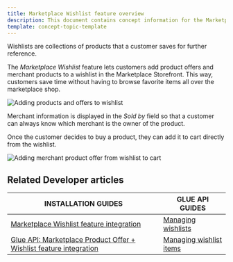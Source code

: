 ```yaml
---
title: Marketplace Wishlist feature overview
description: This document contains concept information for the Marketplace Wishlist feature.
template: concept-topic-template
---
```


Wishlists are collections of products that a customer saves for further reference.

The *Marketplace Wishlist* feature lets customers add product offers and merchant products to a wishlist in the Marketplace Storefront. This way, customers save time without having to browse favorite items all over the marketplace shop.

![Adding products and offers to wishlist](https://spryker.s3.eu-central-1.amazonaws.com/docs/Marketplace/user+guides/Features/Marketplace+Wishlist/add-products-and-offers-to-wishlist.gif)

Merchant information is displayed in the *Sold by* field so that a customer can always know which merchant is the owner of the product.

Once the customer decides to buy a product, they can add it to cart directly from the wishlist.

![Adding merchant product offer from wishlist to cart](https://spryker.s3.eu-central-1.amazonaws.com/docs/Marketplace/user+guides/Features/Marketplace+Wishlist/add-merchant-product-offer-from-wishlist-to-cart.gif)

## Related Developer articles

| INSTALLATION GUIDES | GLUE API GUIDES  |
| ------------- | -------------- |
| [Marketplace Wishlist feature integration](/docs/pbc/all/shopping-list-and-wishlist/{{page.version}}/marketplace/install-and-upgrade/install-features/install-the-marketplace-wishlist-feature.html) | [Managing wishlists](/docs/pbc/all/shopping-list-and-wishlist/{{page.version}}/marketplace/manage-using-glue-api/glue-api-manage-marketplace-wishlists.html)
| [Glue API: Marketplace Product Offer + Wishlist feature integration](/docs/marketplace/dev/feature-integration-guides/{{page.version}}/glue/marketplace-product-offer-wishlist-feature-integration.html) | [Managing wishlist items](/docs/pbc/all/shopping-list-and-wishlist/{{page.version}}/base-shop/manage-using-glue-api/glue-api-manage-wishlist-items.html) |

